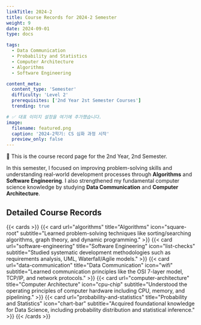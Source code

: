 ```yaml
---
linkTitle: 2024-2
title: Course Records for 2024-2 Semester
weight: 9
date: 2024-09-01
type: docs

tags:
  - Data Communication
  - Probability and Statistics
  - Computer Architecture
  - Algorithms
  - Software Engineering

content_meta:
  content_type: 'Semester'
  difficulty: 'Level 2'
  prerequisites: ['2nd Year 2st Semester Courses']
  trending: true

# ✅ 대표 이미지 설정을 여기에 추가했습니다.
image:
  filename: featured.png
  caption: '2024-2학기: CS 심화 과정 시작'
  preview_only: false
---
```


👋 This is the course record page for the 2nd Year, 2nd Semester.

In this semester, I focused on improving problem-solving skills and understanding real-world development processes through **Algorithms** and **Software Engineering**. I also strengthened my fundamental computer science knowledge by studying **Data Communication** and **Computer Architecture**.

## Detailed Course Records

{{< cards >}}
  {{< card url="algorithms" title="Algorithms" icon="square-root" subtitle="Learned problem-solving techniques like sorting/searching algorithms, graph theory, and dynamic programming." >}}
  {{< card url="software-engineering" title="Software Engineering" icon="list-checks" subtitle="Studied systematic development methodologies such as requirements analysis, UML, Waterfall/Agile models." >}}
  {{< card url="data-communication" title="Data Communication" icon="wifi" subtitle="Learned communication principles like the OSI 7-layer model, TCP/IP, and network protocols." >}}
  {{< card url="computer-architecture" title="Computer Architecture" icon="cpu-chip" subtitle="Understood the operating principles of computer hardware including CPU, memory, and pipelining." >}}
  {{< card url="probability-and-statistics" title="Probability and Statistics" icon="chart-bar" subtitle="Acquired foundational knowledge for Data Science, including probability distribution and statistical inference." >}}
{{< /cards >}}